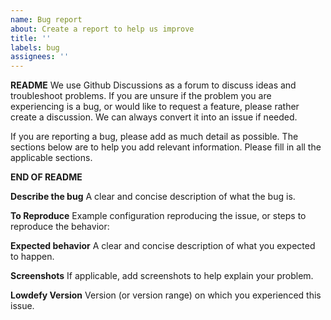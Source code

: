 ```yaml
---
name: Bug report
about: Create a report to help us improve
title: ''
labels: bug
assignees: ''
---
```


**README**
We use Github Discussions as a forum to discuss ideas and troubleshoot problems. If you are unsure if the problem you are experiencing is a bug, or would like to request a feature, please rather create a discussion. We can always convert it into an issue if needed.

If you are reporting a bug, please add as much detail as possible. The sections below are to help you add relevant information. Please fill in all the applicable sections.

**END OF README**

**Describe the bug**
A clear and concise description of what the bug is.

**To Reproduce**
Example configuration reproducing the issue, or steps to reproduce the behavior:

**Expected behavior**
A clear and concise description of what you expected to happen.

**Screenshots**
If applicable, add screenshots to help explain your problem.

**Lowdefy Version**
Version (or version range) on which you experienced this issue.
